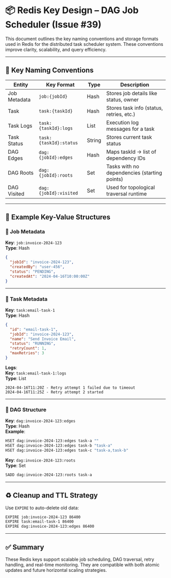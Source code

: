 # 📦 Redis Key Design – DAG Job Scheduler (Issue #39)

This document outlines the key naming conventions and storage formats used in Redis for the distributed task scheduler system. These conventions improve clarity, scalability, and query efficiency.

---

## 🔑 Key Naming Conventions

| Entity       | Key Format                            | Type     | Description                                  |
|--------------|----------------------------------------|----------|----------------------------------------------|
| Job Metadata | `job:{jobId}`                          | Hash     | Stores job details like status, owner        |
| Task         | `task:{taskId}`                        | Hash     | Stores task info (status, retries, etc.)     |
| Task Logs    | `task:{taskId}:logs`                   | List     | Execution log messages for a task            |
| Task Status  | `task:{taskId}:status`                 | String   | Stores current task status                   |
| DAG Edges    | `dag:{jobId}:edges`                    | Hash     | Maps taskId -> list of dependency IDs        |
| DAG Roots    | `dag:{jobId}:roots`                    | Set      | Tasks with no dependencies (starting points) |
| DAG Visited  | `dag:{jobId}:visited`                  | Set      | Used for topological traversal runtime       |

---

## 🧾 Example Key-Value Structures

### 🎯 Job Metadata
**Key**: `job:invoice-2024-123`  
**Type**: Hash

```json
{
  "jobId": "invoice-2024-123",
  "createdBy": "user-456",
  "status": "PENDING",
  "createdAt": "2024-04-16T10:00:00Z"
}
```

---

### 🔧 Task Metadata
**Key**: `task:email-task-1`  
**Type**: Hash

```json
{
  "id": "email-task-1",
  "jobId": "invoice-2024-123",
  "name": "Send Invoice Email",
  "status": "RUNNING",
  "retryCount": 1,
  "maxRetries": 3
}
```

**Logs**:  
**Key**: `task:email-task-1:logs`  
**Type**: List

```plaintext
2024-04-16T11:20Z - Retry attempt 1 failed due to timeout
2024-04-16T11:25Z - Retry attempt 2 started
```

---

### 🔗 DAG Structure
**Key**: `dag:invoice-2024-123:edges`  
**Type**: Hash  
**Example**:

```bash
HSET dag:invoice-2024-123:edges task-a ""
HSET dag:invoice-2024-123:edges task-b "task-a"
HSET dag:invoice-2024-123:edges task-c "task-a,task-b"
```

**Key**: `dag:invoice-2024-123:roots`  
**Type**: Set  
```bash
SADD dag:invoice-2024-123:roots task-a
```

---

## ♻️ Cleanup and TTL Strategy

Use `EXPIRE` to auto-delete old data:
```bash
EXPIRE job:invoice-2024-123 86400
EXPIRE task:email-task-1 86400
EXPIRE dag:invoice-2024-123:edges 86400
```

---

## ✅ Summary

These Redis keys support scalable job scheduling, DAG traversal, retry handling, and real-time monitoring. They are compatible with both atomic updates and future horizontal scaling strategies.
